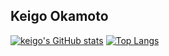 ## Keigo Okamoto
[![keigo's GitHub stats](https://github-readme-stats.vercel.app/api?username=hyphen-o&theme=vue-dark&show_icons=true)](https://github.com/hyphen-o/github-readme-stats)
[![Top Langs](https://github-readme-stats.vercel.app/api/top-langs/?username=hyphen-o&theme=vue-dark&show_icons=true&layout=pie)](https://github.com/hyphen-o/github-readme-stats)

<!--
**hyphen-o/hyphen-o** is a ✨ _special_ ✨ repository because its `README.md` (this file) appears on your GitHub profile.

Here are some ideas to get you started:

- 🔭 I’m currently working on ...
- 🌱 I’m currently learning ...
- 👯 I’m looking to collaborate on ...
- 🤔 I’m looking for help with ...
- 💬 Ask me about ...
- 📫 How to reach me: ...
- 😄 Pronouns: ...
- ⚡ Fun fact: ...
-->
